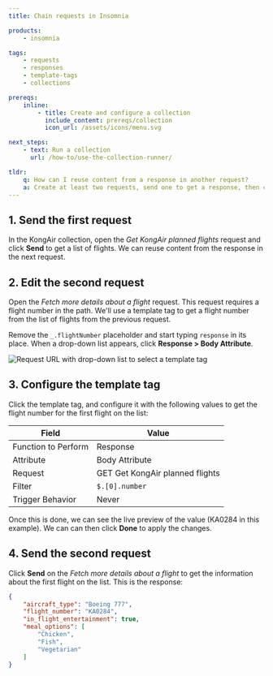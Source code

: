 ```yaml
---
title: Chain requests in Insomnia

products:
    - insomnia

tags:
    - requests
    - responses
    - template-tags
    - collections

prereqs:
    inline:
        - title: Create and configure a collection
          include_content: prereqs/collection
          icon_url: /assets/icons/menu.svg

next_steps:
    - text: Run a collection
      url: /how-to/use-the-collection-runner/

tldr:
    q: How can I reuse content from a response in another request?
    a: Create at least two requests, send one to get a response, then configure a template tag in the second request to reuse a value from the first request's response.
---
```


## 1. Send the first request

In the KongAir collection, open the _Get KongAir planned flights_ request and click **Send** to get a list of flights. We can reuse content from the response in the next request.

## 2. Edit the second request

Open the _Fetch more details about a flight_ request. This request requires a flight number in the path. We'll use a template tag to get a flight number from the list of flights from the previous request.

Remove the `_.flightNumber` placeholder and start typing `response` in its place. When a drop-down list appears, click **Response > Body Attribute**.

![Request URL with drop-down list to select a template tag](/assets/images/insomnia/response-autocomplete.png)

## 3. Configure the template tag

Click the template tag, and configure it with the following values to get the flight number for the first flight on the list:

|Field|Value|
|---|---|
|Function to Perform|Response|
|Attribute|Body Attribute|
|Request|GET Get KongAir planned flights|
|Filter|`$.[0].number`|
|Trigger Behavior|Never|

Once this is done, we can see the live preview of the value (KA0284 in this example). We can can then click **Done** to apply the changes.

## 4. Send the second request

Click **Send** on the _Fetch more details about a flight_ to get the information about the first flight on the list. This is the response:

```json
{
	"aircraft_type": "Boeing 777",
	"flight_number": "KA0284",
	"in_flight_entertainment": true,
	"meal_options": [
		"Chicken",
		"Fish",
		"Vegetarian"
	]
}
```
